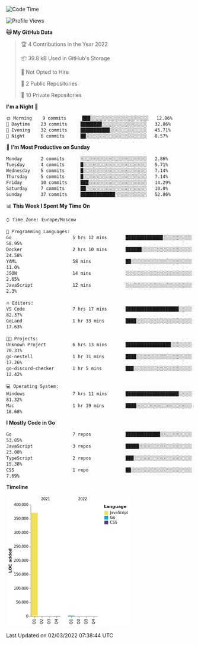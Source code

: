<!--START_SECTION:waka-->
![Code Time](http://img.shields.io/badge/Code%20Time-195%20hrs%2058%20mins-blue)

![Profile Views](http://img.shields.io/badge/Profile%20Views-2-blue)

**🐱 My GitHub Data** 

> 🏆 4 Contributions in the Year 2022
 > 
> 📦 39.8 kB Used in GitHub's Storage 
 > 
> 🚫 Not Opted to Hire
 > 
> 📜 2 Public Repositories 
 > 
> 🔑 10 Private Repositories  
 > 
**I'm a Night 🦉** 

```text
🌞 Morning    9 commits      ███░░░░░░░░░░░░░░░░░░░░░░   12.86% 
🌆 Daytime    23 commits     ████████░░░░░░░░░░░░░░░░░   32.86% 
🌃 Evening    32 commits     ███████████░░░░░░░░░░░░░░   45.71% 
🌙 Night      6 commits      ██░░░░░░░░░░░░░░░░░░░░░░░   8.57%

```
📅 **I'm Most Productive on Sunday** 

```text
Monday       2 commits      ░░░░░░░░░░░░░░░░░░░░░░░░░   2.86% 
Tuesday      4 commits      █░░░░░░░░░░░░░░░░░░░░░░░░   5.71% 
Wednesday    5 commits      █░░░░░░░░░░░░░░░░░░░░░░░░   7.14% 
Thursday     5 commits      █░░░░░░░░░░░░░░░░░░░░░░░░   7.14% 
Friday       10 commits     ███░░░░░░░░░░░░░░░░░░░░░░   14.29% 
Saturday     7 commits      ██░░░░░░░░░░░░░░░░░░░░░░░   10.0% 
Sunday       37 commits     █████████████░░░░░░░░░░░░   52.86%

```


📊 **This Week I Spent My Time On** 

```text
⌚︎ Time Zone: Europe/Moscow

💬 Programming Languages: 
Go                       5 hrs 12 mins       ██████████████░░░░░░░░░░░   58.95% 
Docker                   2 hrs 10 mins       ██████░░░░░░░░░░░░░░░░░░░   24.58% 
YAML                     58 mins             ██░░░░░░░░░░░░░░░░░░░░░░░   11.0% 
JSON                     14 mins             ░░░░░░░░░░░░░░░░░░░░░░░░░   2.65% 
JavaScript               12 mins             ░░░░░░░░░░░░░░░░░░░░░░░░░   2.3%

🔥 Editors: 
VS Code                  7 hrs 17 mins       ████████████████████░░░░░   82.37% 
GoLand                   1 hr 33 mins        ████░░░░░░░░░░░░░░░░░░░░░   17.63%

🐱‍💻 Projects: 
Unknown Project          6 hrs 13 mins       █████████████████░░░░░░░░   70.31% 
go-nestell               1 hr 31 mins        ████░░░░░░░░░░░░░░░░░░░░░   17.26% 
go-discord-checker       1 hr 5 mins         ███░░░░░░░░░░░░░░░░░░░░░░   12.42%

💻 Operating System: 
Windows                  7 hrs 11 mins       ████████████████████░░░░░   81.32% 
Mac                      1 hr 39 mins        ████░░░░░░░░░░░░░░░░░░░░░   18.68%

```

**I Mostly Code in Go** 

```text
Go                       7 repos             █████████████░░░░░░░░░░░░   53.85% 
JavaScript               3 repos             █████░░░░░░░░░░░░░░░░░░░░   23.08% 
TypeScript               2 repos             ███░░░░░░░░░░░░░░░░░░░░░░   15.38% 
CSS                      1 repo              ██░░░░░░░░░░░░░░░░░░░░░░░   7.69%

```


**Timeline**

![Chart not found](https://raw.githubusercontent.com/jeezft/jeezft/main/charts/bar_graph.png) 


 Last Updated on 02/03/2022 07:38:44 UTC
<!--END_SECTION:waka-->
